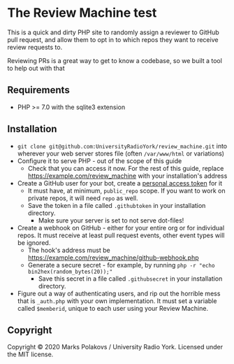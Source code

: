 # The Review Machine test

This is a quick and dirty PHP site to randomly assign a reviewer to GitHub pull request, and allow them to opt in to which repos they want to receive review requests to.

Reviewing PRs is a great way to get to know a codebase, so we built a tool to help out with that

## Requirements

* PHP >= 7.0 with the sqlite3 extension

## Installation

* `git clone git@github.com:UniversityRadioYork/review_machine.git` into wherever your web server stores file (often `/var/www/html` or variations)
* Configure it to serve PHP - out of the scope of this guide
  * Check that you can access it now. For the rest of this guide, replace https://example.com/review_machine with your installation's address
* Create a GitHub user for your bot, create a [personal access token](https://github.com/settings/tokens) for it
  * It must have, at minimum, `public_repo` scope. If you want to work on private repos, it will need `repo` as well.
  * Save the token in a file called `.githubtoken` in your installation directory.
    * Make sure your server is set to not serve dot-files!
* Create a webhook on GitHub - either for your entire org or for individual repos. It must receive at least pull request events, other event types will be ignored.
  * The hook's address must be https://example.com/review_machine/github-webhook.php
  * Generate a secure secret - for example, by running `php -r "echo bin2hex(random_bytes(20));"`
    * Save this secret in a file called `.githubsecret` in your installation directory.
* Figure out a way of authenticating users, and rip out the horrible mess that is `_auth.php` with your own implementation. It must set a variable called `$memberid`, unique to each user using your Review Machine.

## Copyright

Copyright &copy; 2020 Marks Polakovs / University Radio York. Licensed under the MIT license.
